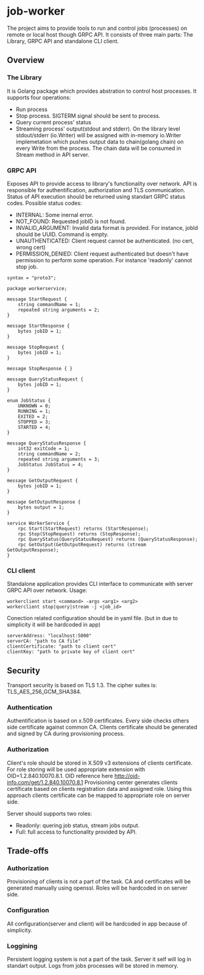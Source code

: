 # job-worker

The project aims to provide tools to run and control jobs (processes) on remote or local host though GRPC API. It consists of three main parts: The Library, GRPC API and standalone CLI client.

## Overview

### The Library

It is Golang package which provides abstration to control host processes. It supports four operations: 
- Run process
- Stop process. SIGTERM signal should be sent to process.
- Query current process' status
- Streaming process' output(stdout and stderr). On the library level stdout/stderr (io.Writer)  will be assigned with in-memory io.Writer   implemetation which pushes output data to chain(golang chain) on every Write from the process. The chain data will be consumed in Stream method in API server.


### GRPC API

Exposes API to provide access to library's functionality over network. API is responsible for authentification, authorization and TLS communication. Status of API execution should be returned using standart GRPC status codes. Possible status codes:
 - INTERNAL: Some inernal error.
 - NOT_FOUND: Requested jobID is not found. 
 - INVALID_ARGUMENT: Invalid data format is provided. For instance, jobId should be UUID. Command is empty.
 - UNAUTHENTICATED: Client request cannot be authenticated. (no cert, wrong cert)
 - PERMISSION_DENIED: Client request authenticated but doesn't have permission to perform some operation. For instance 'readonly' cannot stop job.

```
syntax = "proto3";

package workerservice;

message StartRequest {
    string commandName = 1;
    repeated string arguments = 2;
}
  
message StartResponse {
    bytes jobID = 1;
}
  
message StopRequest {
    bytes jobID = 1;
}
  
message StopResponse { }
  
message QueryStatusRequest {
    bytes jobID = 1;
}

enum JobStatus {
    UNKNOWN = 0;
    RUNNING = 1;    
    EXITED = 2;
    STOPPED = 3;
    STARTED = 4;
}
  
message QueryStatusResponse {
    int32 exitCode = 1;
    string commandName = 2;
    repeated string arguments = 3;
    JobStatus JobStatus = 4;
}
  
message GetOutputRequest {
    bytes jobID = 1;
}
  
message GetOutputResponse {
    bytes output = 1;
}

service WorkerService {
    rpc Start(StartRequest) returns (StartResponse);
    rpc Stop(StopRequest) returns (StopResponse);
    rpc QueryStatus(QueryStatusRequest) returns (QueryStatusResponse);
    rpc GetOutput(GetOutputRequest) returns (stream GetOutputResponse);
}
```

### CLI client

Standalone application provides CLI interface to communicate with server GRPC API over network.
Usage: 
``` 
workerclient start <command> -args <arg1> <arg2>
workerclient stop|query|stream -j <job_id>

```

Conection related configuration should be in yaml file. (but in due to simplicity it will be hardcoded in app)
```
serverAddress: "localhost:5000"
serverCA: "path to CA file"
clientCertificate: "path to client cert"
clientKey: "path to private key of client cert"
```


## Security

Transport security is based on TLS 1.3. The cipher suites is: TLS_AES_256_GCM_SHA384.

### Authentication

Authentification is based on x.509 certificates. Every side checks others side certificate against common CA. Clients certificate should be generated and signed by CA during provisioning process.

### Authorization

Client's role should be stored in X.509 v3 extensions of clients certificate. For role storing will be used appropriate extension with OID=1.2.840.10070.8.1. OID reference here http://oid-info.com/get/1.2.840.10070.8.1
Provisioning center generates clients certificate based on clients registration data and assigned role. Using this approach clients certificate can be mapped to appropriate role on server side.

Server should supports two roles:
- Readonly: quering job status, stream jobs output.
- Full: full access to functionality provided by API.


## Trade-offs

### Authorization

Provisioning of clients is not a part of the task. CA and certificates will be generated manually using openssl. Roles will be hardcoded in on server side.

### Configuration

All configuration(server and client) will be hardcoded in app because of simplicity.

### Loggining

Persistent logging system is not a part of the task. Server it self will log in standart output. Logs from jobs processes will be stored in memory.

